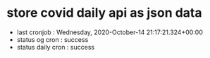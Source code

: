 # store covid daily api as json data

- last cronjob : Wednesday, 2020-October-14 21:17:21.324+00:00
- status og cron : success
- status daily cron : success
      
      